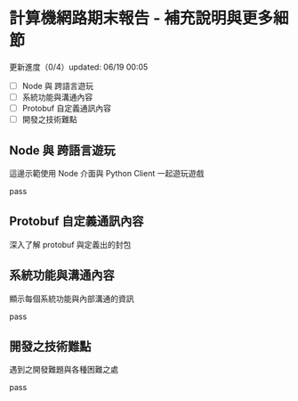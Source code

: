 # 計算機網路期末報告 - 補充說明與更多細節

更新進度（0/4）updated: 06/19 00:05

- [ ] Node 與 跨語言遊玩
- [ ] 系統功能與溝通內容
- [ ] Protobuf 自定義通訊內容
- [ ] 開發之技術難點

## Node 與 跨語言遊玩

這邊示範使用 Node 介面與 Python Client 一起遊玩遊戲

pass

## Protobuf 自定義通訊內容

深入了解 protobuf 與定義出的封包

## 系統功能與溝通內容

顯示每個系統功能與內部溝通的資訊

pass

## 開發之技術難點

遇到之開發難題與各種困難之處

pass